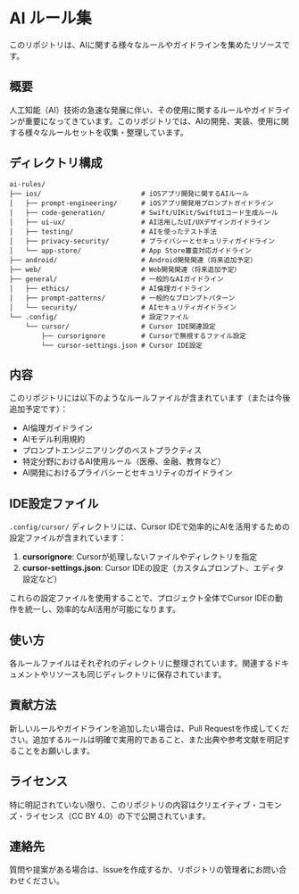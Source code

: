 # AI ルール集

このリポジトリは、AIに関する様々なルールやガイドラインを集めたリソースです。

## 概要

人工知能（AI）技術の急速な発展に伴い、その使用に関するルールやガイドラインが重要になってきています。このリポジトリでは、AIの開発、実装、使用に関する様々なルールセットを収集・整理しています。

## ディレクトリ構成

```
ai-rules/
├── ios/                         # iOSアプリ開発に関するAIルール
│   ├── prompt-engineering/      # iOSアプリ開発用プロンプトガイドライン
│   ├── code-generation/         # Swift/UIKit/SwiftUIコード生成ルール
│   ├── ui-ux/                   # AI活用したUI/UXデザインガイドライン
│   ├── testing/                 # AIを使ったテスト手法
│   ├── privacy-security/        # プライバシーとセキュリティガイドライン
│   └── app-store/               # App Store審査対応ガイドライン
├── android/                     # Android開発関連（将来追加予定）
├── web/                         # Web開発関連（将来追加予定）
├── general/                     # 一般的なAIガイドライン
│   ├── ethics/                  # AI倫理ガイドライン
│   ├── prompt-patterns/         # 一般的なプロンプトパターン
│   └── security/                # AIセキュリティガイドライン
└── .config/                     # 設定ファイル
    └── cursor/                  # Cursor IDE関連設定
        ├── cursorignore         # Cursorで無視するファイル設定
        └── cursor-settings.json # Cursor IDE設定
```

## 内容

このリポジトリには以下のようなルールファイルが含まれています（または今後追加予定です）：

- AI倫理ガイドライン
- AIモデル利用規約
- プロンプトエンジニアリングのベストプラクティス
- 特定分野におけるAI使用ルール（医療、金融、教育など）
- AI開発におけるプライバシーとセキュリティのガイドライン

## IDE設定ファイル

`.config/cursor/` ディレクトリには、Cursor IDEで効率的にAIを活用するための設定ファイルが含まれています：

1. **cursorignore**: Cursorが処理しないファイルやディレクトリを指定
2. **cursor-settings.json**: Cursor IDEの設定（カスタムプロンプト、エディタ設定など）

これらの設定ファイルを使用することで、プロジェクト全体でCursor IDEの動作を統一し、効率的なAI活用が可能になります。

## 使い方

各ルールファイルはそれぞれのディレクトリに整理されています。関連するドキュメントやリソースも同じディレクトリに保存されています。

## 貢献方法

新しいルールやガイドラインを追加したい場合は、Pull Requestを作成してください。追加するルールは明確で実用的であること、また出典や参考文献を明記することをお願いします。

## ライセンス

特に明記されていない限り、このリポジトリの内容はクリエイティブ・コモンズ・ライセンス（CC BY 4.0）の下で公開されています。

## 連絡先

質問や提案がある場合は、Issueを作成するか、リポジトリの管理者にお問い合わせください。